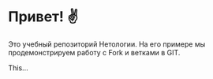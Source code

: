 # Привет! ✌

Это учебный репозиторий Нетологии. На его примере мы продемонстрируем работу с Fork и ветками в GIT. 

This...